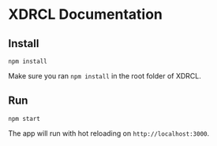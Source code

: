 XDRCL Documentation
================

## Install

```
npm install
```

Make sure you ran `npm install` in the root folder of XDRCL.

## Run

```
npm start
```

The app will run with hot reloading on `http://localhost:3000`.
